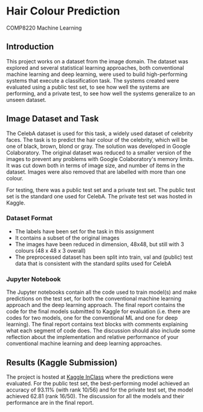 # Hair Colour Prediction
COMP8220 Machine Learning
 
## Introduction

This project works on a dataset from the image domain. The dataset was explored and several statistical learning approaches, both conventional machine learning and deep learning, were used to build high-performing systems that execute a classification task. The systems created were evaluated using a public test set, to see how well the systems are performing, and a private test, to see how well the systems generalize to an unseen dataset.

## Image Dataset and Task

The CelebA dataset is used for this task, a widely used dataset of celebrity faces. The task is to predict the hair colour of the celebrity, which will be one of black, brown, blond or gray. The solution was developed in Google Colaboratory. The original dataset was reduced to a smaller version of the images to prevent any problems with Google Colaboratory's memory limits. It was cut down both in terms of image size, and number of items in the dataset. Images were also removed that are labelled with more than one colour. 

For testing, there was a public test set and a private test set. The public test set is the standard one used for CelebA. The private test set was hosted in Kaggle.

### Dataset Format

* The labels have been set for the task in this assignment
* It contains a subset of the original images
* The images have been reduced in dimension, 48x48, but still with 3 colours (48 x 48 x 3 overall)
* The preprocessed dataset has been split into train, val and (public) test data that is consistent with the standard splits used for CelebA

### Jupyter Notebook

The Jupyter notebooks contain all the code used to train model(s) and make predictions on the test set, for both the conventional machine learning approach and the deep learning approach. The final report contains the code for the final models submitted to Kaggle for evaluation (i.e. there are codes for two models, one for the conventional ML and one for deep learning). The final report contains text blocks with comments explaining what each segment of code does. The discussion should also include some reflection about the implementation and relative performance of your conventional machine learning and deep learning approaches.

## Results (Kaggle Submission)

The project is hosted at [Kaggle InClass](https://www.kaggle.com/c/celeba-guess-hair) where the predictions were evaluated. For the public test set, the best-performing model achieved an accuracy of 93.11% (with rank 10/56) and for the private test set, the model achieved 62.81 (rank 16/50). The discussion for all the models and their performance are in the final report.
